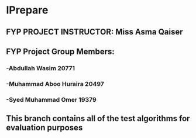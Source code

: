 # IPrepare

## FYP PROJECT INSTRUCTOR: Miss Asma Qaiser

## FYP Project Group Members:
### -Abdullah Wasim 20771
### -Muhammad Aboo Huraira 20497
### -Syed Muhammad Omer 19379

## This branch contains all of the test algorithms for evaluation purposes
